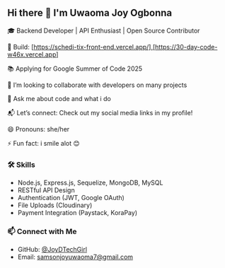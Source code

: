 ## Hi there 👋 I'm Uwaoma Joy Ogbonna

🎓 Backend Developer | API Enthusiast | Open Source Contributor

🚀 Build: [https://schedi-tix-front-end.vercel.app/],[https://30-day-code-w46x.vercel.app]

📚 Applying for Google Summer of Code 2025

👯 I’m looking to collaborate with developers on many projects

💬 Ask me about code and what i do

📬 Let’s connect: Check out my social media links in my profile!

😄 Pronouns: she/her

⚡ Fun fact: i smile alot 😊

### 🛠️ Skills
- Node.js, Express.js, Sequelize, MongoDB, MySQL
- RESTful API Design
- Authentication (JWT, Google OAuth)
- File Uploads (Cloudinary)
- Payment Integration (Paystack, KoraPay)

### 📫 Connect with Me
- GitHub: [@JoyDTechGirl](https://github.com/JoyDTechGirl)
- Email: samsonjoyuwaoma7@gmail.com
